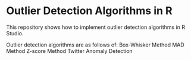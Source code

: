 # Outlier Detection Algorithms in R 

This repository shows how to implement outlier detection algorithms in R Studio.

Outlier detection algorithms are as follows of: Box-Whisker Method
                                                MAD Method
                                                Z-score Method
                                                Twitter Anomaly Detection
